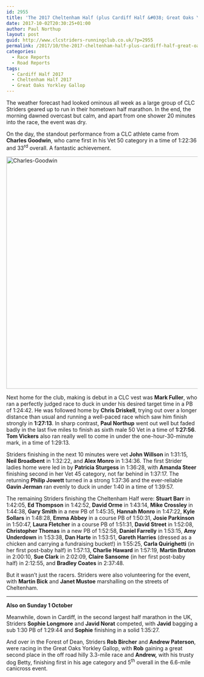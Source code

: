```yaml
---
id: 2955
title: 'The 2017 Cheltenham Half (plus Cardiff Half &#038; Great Oaks Yorkley Gallop)'
date: 2017-10-02T20:30:25+01:00
author: Paul Northup
layout: post
guid: http://www.clcstriders-runningclub.co.uk/?p=2955
permalink: /2017/10/the-2017-cheltenham-half-plus-cardiff-half-great-oaks-yorkley-gallop/
categories:
  - Race Reports
  - Road Reports
tags:
  - Cardiff Half 2017
  - Cheltenham Half 2017
  - Great Oaks Yorkley Gallop
---
```

The weather forecast had looked ominous all week as a large group of CLC Striders geared up to run in their hometown half marathon. In the end, the morning dawned overcast but calm, and apart from one shower 20 minutes into the race, the event was dry.

On the day, the standout performance from a CLC athlete came from **Charles Goodwin**, who came first in his Vet 50 category in a time of 1:22:36 and 33<sup>rd</sup> overall. A fantastic achievement.

[<img class="alignnone size-full wp-image-2957" src="http://www.clcstriders-runningclub.co.uk/wplive/wp-content/uploads/2017/10/Charles-Goodwin-1.jpg" alt="Charles-Goodwin" width="594" height="611" srcset="http://www.clcstriders-runningclub.co.uk/wplive/wp-content/uploads/2017/10/Charles-Goodwin-1.jpg 594w, http://www.clcstriders-runningclub.co.uk/wplive/wp-content/uploads/2017/10/Charles-Goodwin-1-292x300.jpg 292w" sizes="(max-width: 594px) 100vw, 594px" />](http://www.clcstriders-runningclub.co.uk/wplive/wp-content/uploads/2017/10/Charles-Goodwin-1.jpg)

Next home for the club, making is debut in a CLC vest was **Mark Fuller**, who ran a perfectly judged race to duck in under his desired target time in a PB of 1:24:42. He was followed home by **Chris Driskell**, trying out over a longer distance than usual and running a well-paced race which saw him finish strongly in **1:27:13**. In sharp contrast, **Paul Northup** went out well but faded badly in the last five miles to finish as sixth male 50 Vet in a time of **1:27:56**. **Tom Vickers** also ran really well to come in under the one-hour-30-minute mark, in a time of 1:29:13.

Striders finishing in the next 10 minutes were vet **John Willson** in 1:31:15, **Neil Broadbent** in 1:32:22, and **Alex Monro** in 1:34:36. The first Strider ladies home were led in by **Patricia Sturgess** in 1:36:28, with **Amanda Steer** finishing second in her Vet 45 category, not far behind in 1:37:17. The returning **Philip Jowett** turned in a strong 1:37:36 and the ever-reliable **Gavin Jerman** ran evenly to duck in under 1:40 in a time of 1:39:57.

The remaining Striders finishing the Cheltenham Half were: **Stuart Barr** in 1:42:05, **Ed Thompson** in 1:42:52, **David Orme** in 1:43:14, **Mike Crossley** in 1:44:38, **Gary Smith** in a new PB of 1:45:35, **Hannah Monro** in 1:47:22, **Kyle Sollars** in 1:48:28, **Emma Abbey** in a course PB of 1:50:31, **Josie Parkinson** in 1:50:47, **Laura Fletcher** in a course PB of 1:51:31, **David Street** in 1:52:08, **Christopher Thomas** in a new PB of 1:52:58, **Daniel Farrelly** in 1:53:15, **Amy Underdown** in 1:53:38, **Dan Harte** in 1:53:51, **Gareth Harries** (dressed as a chicken and carrying a fundraising bucket!) in 1:55:25, **Carla Quirighetti** (in her first post-baby half) in 1:57:13, **Charlie Haward** in 1:57:19, **Martin Bruton** in 2:00:10, **Sue Clark** in 2:02:09, **Claire Sansome** (in her first post-baby half) in 2:12:55, and **Bradley Coates** in 2:37:48.

But it wasn’t just the racers. Striders were also volunteering for the event, with **Martin Bick** and **Janet Mustoe** marshalling on the streets of Cheltenham.

* * *

**Also on Sunday 1 October**

Meanwhile, down in Cardiff, in the second largest half marathon in the UK, Striders **Sophie Longmore** and **Javid Norat** competed, with **Javid** bagging a sub 1:30 PB of 1:29:44 and **Sophie** finishing in a solid 1:35:27.

And over in the Forest of Dean, Striders **Rob Bircher** and **Andrew Paterson**, were racing in the Great Oaks Yorkley Gallop, with **Rob** gaining a great second place in the off road hilly 3.3-mile race and **Andrew,** with his trusty dog Betty, finishing first in his age category and 5<sup>th</sup> overall in the 6.6-mile canicross event.